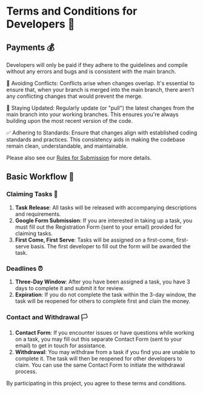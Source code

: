 # Terms and Conditions for Developers 📜

## Payments 💰

Developers will only be paid if they adhere to the guidelines and compile without any errors and bugs and is consistent with the main branch.

🚫 Avoiding Conflicts: Conflicts arise when changes overlap. It's essential to ensure that, when your branch is merged into the main branch, there aren't any conflicting changes that would prevent the merge.

🔄 Staying Updated: Regularly update (or "pull") the latest changes from the main branch into your working branches. This ensures you're always building upon the most recent version of the code.

✅ Adhering to Standards: Ensure that changes align with established coding standards and practices. This consistency aids in making the codebase remain clean, understandable, and maintainable.

Please also see our [Rules for Submission](https://github.com/Techligence/LogicBlocks/blob/main/guidelines.md) for more details. 

## Basic Workflow 🌊

### Claiming Tasks 🎯

1. **Task Release**: All tasks will be released with accompanying descriptions and requirements.
2. **Google Form Submission**: If you are interested in taking up a task, you must fill out the Registration Form (sent to your email) provided for claiming tasks.
3. **First Come, First Serve**: Tasks will be assigned on a first-come, first-serve basis. The first developer to fill out the form will be awarded the task.

### Deadlines ⏰

1. **Three-Day Window**: After you have been assigned a task, you have 3 days to complete it and submit it for review.
2. **Expiration**: If you do not complete the task within the 3-day window, the task will be reopened for others to complete first and clain the money.

### Contact and Withdrawal 🏳️

1. **Contact Form**: If you encounter issues or have questions while working on a task, you may fill out this separate Contact Form (sent to your email) to get in touch for assistance.
2. **Withdrawal**: You may withdraw from a task if you find you are unable to complete it. The task will then be reopened for other developers to claim. You can use the same Contact Form to initiate the withdrawal process.

By participating in this project, you agree to these terms and conditions.
